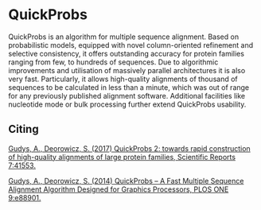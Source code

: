# QuickProbs

QuickProbs is an algorithm for multiple sequence alignment. Based on probabilistic models, equipped with novel column-oriented refinement and selective consistency, it offers outstanding accuracy for protein families ranging from few, to hundreds of sequences. Due to algorithmic improvements and utilisation of massively parallel architectures it is also very fast. Particularly, it allows high-quality alignments of thousand of sequences to be calculated in less than a minute, which was out of range for any previously published alignment software. Additional facilities like nucleotide mode or bulk processing further extend QuickProbs usability.

## Citing
[Gudys, A., Deorowicz, S. (2017) QuickProbs 2: towards rapid construction of high-quality alignments of large protein families, Scientific Reports 7:41553.](https://www.nature.com/articles/srep41553)

[Gudys, A., Deorowicz, S. (2014) QuickProbs &ndash; A Fast Multiple Sequence Alignment Algorithm Designed for Graphics Processors, PLOS ONE 9:e88901.](https://journals.plos.org/plosone/article?id=10.1371/journal.pone.0088901)
